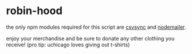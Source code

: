 # robin-hood

the only npm modules required for this script are [csvsync](https://www.npmjs.com/package/csvsync) and [nodemailer](https://www.npmjs.com/package/nodemailer).

enjoy your merchandise and be sure to donate any other clothing you receive! (pro tip: uchicago loves giving out t-shirts)
